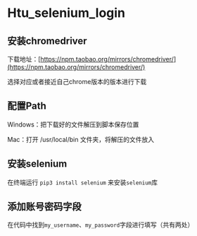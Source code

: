 # Htu_selenium_login
## 安装chromedriver

下载地址：[https://npm.taobao.org/mirrors/chromedriver/](https://npm.taobao.org/mirrors/chromedriver/)

选择对应或者接近自己chrome版本的版本进行下载

## 配置Path

Windows：把下载好的文件解压到脚本保存位置

Mac：打开 /usr/local/bin 文件夹，将解压的文件放入

## 安装selenium

在终端运行 `pip3 install selenium` 来安装`selenium`库

## 添加账号密码字段

在代码中找到`my_username`、`my_password`字段进行填写（共有两处）
